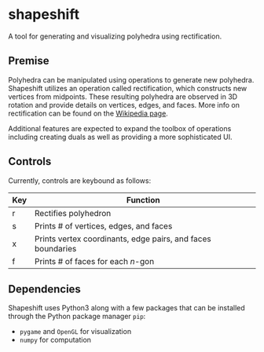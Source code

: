 # shapeshift
A tool for generating and visualizing polyhedra using rectification. 

## Premise
Polyhedra can be manipulated using operations to generate new polyhedra. 
Shapeshift utilizes an operation called rectification, which constructs new vertices from midpoints. 
These resulting polyhedra are observed in 3D rotation and provide details on vertices, edges, and faces. 
More info on rectification can be found on the [Wikipedia page](https://en.wikipedia.org/wiki/Rectification_(geometry)).

Additional features are expected to expand the toolbox of operations including creating duals as well as providing a more sophisticated UI.

## Controls
Currently, controls are keybound as follows:

Key | Function
----|--------
r | Rectifies polyhedron
s | Prints # of vertices, edges, and faces
x | Prints vertex coordinants, edge pairs, and faces boundaries
f | Prints # of faces for each *n*-gon


## Dependencies
Shapeshift uses Python3 along with a few packages that can be installed through the Python package manager `pip`:
* `pygame` and `OpenGL` for visualization
* `numpy` for computation
